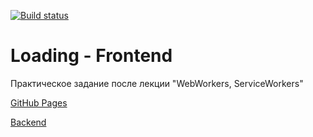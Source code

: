 [![Build status](https://ci.appveyor.com/api/projects/status/almjb8vtuxl86jsh/branch/main?svg=true)](https://ci.appveyor.com/project/Sapogoha/ahj-12-loading-front/branch/main)

# Loading - Frontend

Практическое задание после лекции "WebWorkers, ServiceWorkers"

[GitHub Pages](https://sapogoha.github.io/ahj-12-loading-front/)

[Backend](https://github.com/Sapogoha/ahj-12-loading-back)
